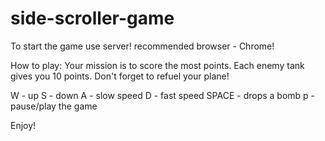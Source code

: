 # side-scroller-game

To start the game use server!
recommended browser - Chrome!

How to play:
Your mission is to score the most points. Each enemy tank gives you 10 points. 
Don't forget to refuel your plane!

W - up
S - down
A - slow speed
D - fast speed
SPACE - drops a bomb
p - pause/play the game

Enjoy!
